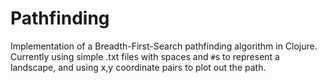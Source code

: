 # Pathfinding

Implementation of a Breadth-First-Search pathfinding algorithm in
Clojure. Currently using simple .txt files with spaces and `#`s to
represent a landscape, and using x,y coordinate pairs to plot out
the path.
